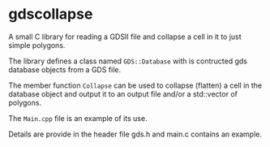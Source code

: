 # gdscollapse

A small C library for reading a GDSII file and collapse a cell in it to just simple polygons.

The library defines a class named `GDS::Database` with is contructed gds database objects
from a GDS file.

The member function `Collapse` can be used to collapse (flatten) a cell in the
database object and output it to an output file and/or a std::vector of polygons.

The `Main.cpp` file is an example of its use.

Details are provide in the header file gds.h and main.c contains an example.
